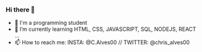 ### Hi there 👋


- 🔭 I'm a programming student 
- 🌱 I’m currently learning HTML, CSS, JAVASCRIPT, SQL, NODEJS, REACT ...
- 📫 How to reach me: INSTA: @C.Alves00 // TWITTER: @chris_alves00 


